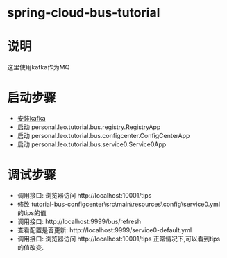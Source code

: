 # spring-cloud-bus-tutorial
# 说明
这里使用kafka作为MQ
# 启动步骤
- [安装kafka](http://kafka.apache.org/quickstart)
- 启动 personal.leo.tutorial.bus.registry.RegistryApp
- 启动 personal.leo.tutorial.bus.configcenter.ConfigCenterApp
- 启动 personal.leo.tutorial.bus.service0.Service0App
# 调试步骤
- 调用接口: 浏览器访问 http://localhost:10001/tips 
- 修改 tutorial-bus-configcenter\src\main\resources\config\service0.yml 的tips的值
- 调用接口: http://localhost:9999/bus/refresh 
- 查看配置是否更新: http://localhost:9999/service0-default.yml  
- 调用接口: 浏览器访问 http://localhost:10001/tips  正常情况下,可以看到tips的值改变.
